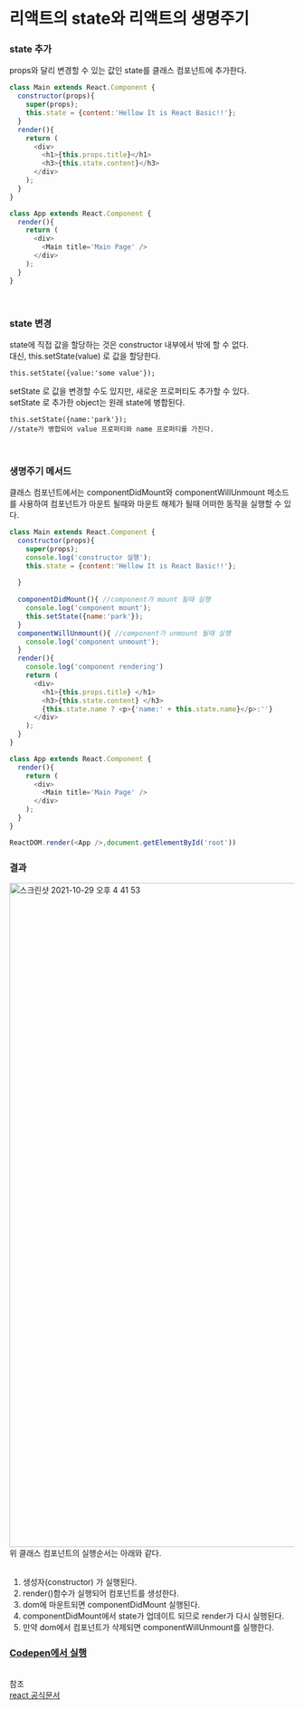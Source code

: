 # 리액트의 state와 리액트의 생명주기

### state 추가
props와 달리 변경할 수 있는 값인 state를 클래스 컴포넌트에 추가한다.

```javascript
class Main extends React.Component {
  constructor(props){
    super(props);
    this.state = {content:'Hellow It is React Basic!!'};
  }
  render(){
    return (
      <div>
        <h1>{this.props.title}</h1>
        <h3>{this.state.content}</h3>
      </div>
    );
  }
}

class App extends React.Component {
  render(){
    return (
      <div>
        <Main title='Main Page' />
      </div>
    );
  }
}
```

<br>

### state 변경
state에 직접 값을 할당하는 것은 constructor 내부에서 밖에 할 수 없다.<br>
대신, this.setState(value) 로 값을 할당한다.

```
this.setState({value:'some value'});
```
setState 로 값을 변경할 수도 있지만, 새로운 프로퍼티도 추가할 수 있다.<br>
setState 로 추가한 object는 원래 state에 병합된다. 
```
this.setState({name:'park'});
//state가 병합되어 value 프로퍼티와 name 프로퍼티를 가진다.
```

<br>

### 생명주기 메서드
클래스 컴포넌트에서는 componentDidMount와 componentWillUnmount 메소드를 사용하여 컴포넌트가 마운트 될때와 마운트 해제가 될때 어떠한 동작을 실행할 수 있다.
```javascript
class Main extends React.Component {
  constructor(props){
    super(props);
    console.log('constructor 실행');
    this.state = {content:'Hellow It is React Basic!!'};
    
  }
  
  componentDidMount(){ //component가 mount 될때 실행
    console.log('component mount');
    this.setState({name:'park'});
  }
  componentWillUnmount(){ //component가 unmount 될때 실행
    console.log('component unmount');
  }
  render(){
    console.log('component rendering')
    return (
      <div>
        <h1>{this.props.title} </h1>
        <h3>{this.state.content} </h3>
        {this.state.name ? <p>{'name:' + this.state.name}</p>:''}
      </div>
    );
  }
}

class App extends React.Component {
  render(){
    return (
      <div>
        <Main title='Main Page' />
      </div>
    );
  }
}

ReactDOM.render(<App />,document.getElementById('root'))
```
### 결과
<img width="1174" alt="스크린샷 2021-10-29 오후 4 41 53" src="https://user-images.githubusercontent.com/62639722/139395657-c46a3ef3-5e6e-4280-9287-02d6d2cd8f4c.png">
<br>위 클래스 컴포넌트의 실행순서는 아래와 같다.<br>
<br>

1. 생성자(constructor) 가 실행된다.
3. render()함수가 실행되어 컴포넌트를 생성한다.
4. dom에 마운트되면 componentDidMount 실행된다.
5. componentDidMount에서 state가 업데이트 되므로 render가 다시 실행된다.
6. 만약 dom에서 컴포넌트가 삭제되면 componentWillUnmount를 실행한다.

### [Codepen에서 실행](https://codepen.io/parknamsu/pen/MWvveZv?editors=1111)
<br>참조<br>
[react 공식문서](https://ko.reactjs.org/docs/state-and-lifecycle.html)
